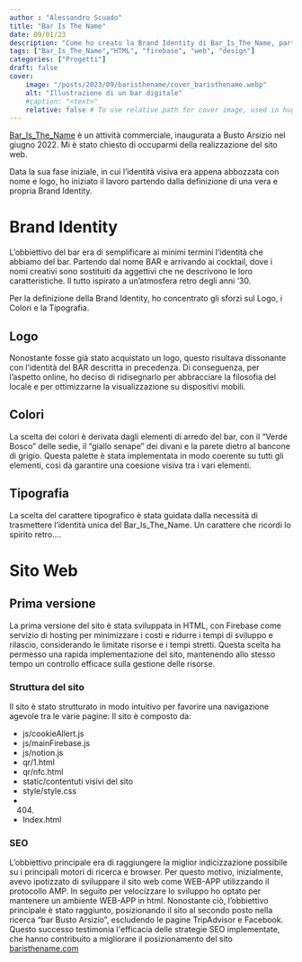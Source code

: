 ```yaml
---
author : "Alessandro Scuado"
title: "Bar Is The Name"
date: 09/01/23
description: "Come ho creato la Brand Identity di Bar_Is_The_Name, partendo da un'idea fino alla realizzazione del suo sito web."
tags: ["Bar_Is_The_Name","HTML", "firebase", "web", "design"]
categories: ["Progetti"]
draft: false
cover:
    image: "/posts/2023/09/baristhename/cover_baristhename.webp"
    alt: "Illustrazione di un bar digitale"
    #caption: "<text>"
    relative: false # To use relative path for cover image, used in hugo Page-bundles
---
```


[Bar_Is_The_Name](https://baristhename.com) è un attività commerciale, inaugurata a Busto Arsizio nel giugno 2022. Mi è stato chiesto di occuparmi della realizzazione del sito web.

Data la sua fase iniziale, in cui l’identità visiva era appena abbozzata con nome e logo, ho iniziato il lavoro partendo dalla definizione di una vera e propria Brand Identity.

# Brand Identity
L’obbiettivo del bar era di semplificare ai minimi termini l’identità che abbiamo del bar. Partendo dal nome BAR e arrivando ai cocktail, dove i nomi creativi sono sostituiti da aggettivi che ne descrivono le loro caratteristiche. Il tutto ispirato a un’atmosfera retro degli anni ‘30.

Per la definizione della Brand Identity, ho concentrato gli sforzi sul Logo, i Colori e la Tipografia.

## Logo
Nonostante fosse già stato acquistato un logo, questo risultava dissonante con l’identità del BAR descritta in precedenza.
Di conseguenza, per l’aspetto online, ho deciso di ridisegnarlo per abbracciare la filosofia del locale e per ottimizzarne la visualizzazione su dispositivi mobili. 

## Colori
La scelta dei colori è derivata dagli elementi di arredo del bar, con il “Verde Bosco” delle sedie, il “giallo senape” dei divani e la parete dietro al bancone di grigio. Questa palette è stata implementata in modo coerente su tutti gli elementi, così da garantire una coesione visiva tra i vari elementi.

## Tipografia
La scelta del carattere tipografico è stata guidata dalla necessità di trasmettere l’identità unica del Bar_Is_The_Name. Un carattere che ricordi lo spirito retro….

# Sito Web

## Prima versione
La prima versione del sito è stata sviluppata in HTML, con Firebase come servizio di hosting per minimizzare i costi e ridurre i tempi di sviluppo e rilascio, considerando le limitate risorse e i tempi stretti. Questa scelta ha permesso una rapida implementazione del sito, mantenendo allo stesso tempo un controllo efficace sulla gestione delle risorse.

### Struttura del sito
Il sito è stato strutturato in modo intuitivo per favorire una navigazione agevole tra le varie pagine:
Il sito è composto da:

- js/cookieAllert.js
- js/mainFirebase.js
- js/notion.js
- qr/1.html
- qr/nfc.html
- static/contentuti visivi del sito
- style/style.css
- 404.
- Index.html

### SEO
L’obbiettivo principale era di raggiungere la miglior indicizzazione possibile su i principali motori di ricerca e browser. Per questo motivo, inizialmente, avevo ipotizzato di sviluppare il sito web come WEB-APP utilizzando il protocollo AMP. In seguito per velocizzare lo sviluppo ho optato per mantenere un ambiente WEB-APP in html.
Nonostante ciò, l’obbiettivo principale è stato raggiunto, posizionando il sito al secondo posto nella ricerca “bar Busto Arsizio”, escludendo le pagine TripAdvisor e Facebook.
Questo successo testimonia l'efficacia delle strategie SEO implementate, che hanno contribuito a migliorare il posizionamento del sito [baristhename.com](https://baristhename.com)